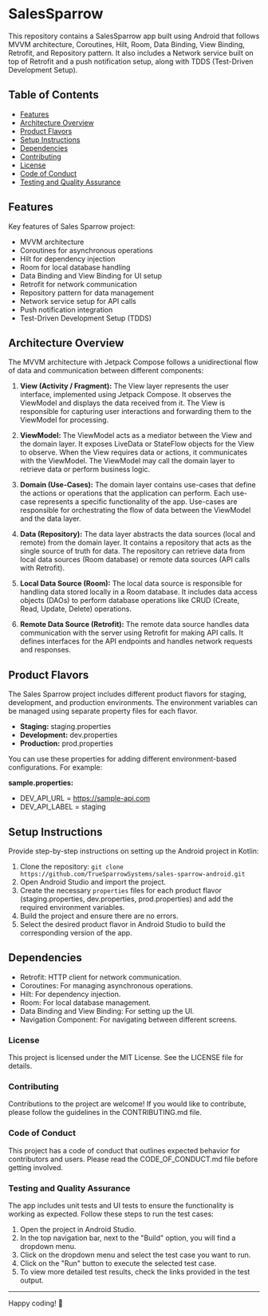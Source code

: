 # SalesSparrow

This repository contains a SalesSparrow app built using Android that follows MVVM architecture,
Coroutines,
Hilt, Room, Data Binding, View Binding, Retrofit, and Repository pattern. It also includes a Network
service built on top of Retrofit and a push notification setup, along with TDDS (Test-Driven
Development Setup).

## Table of Contents

- [Features](#features)
- [Architecture Overview](#architecture-overview)
- [Product Flavors](#product-flavors)
- [Setup Instructions](#setup-instructions)
- [Dependencies](#dependencies)
- [Contributing](#contributing)
- [License](#license)
- [Code of Conduct](#code-of-conduct)
- [Testing and Quality Assurance](#testing-and-quality-assurance)

## Features

Key features of Sales Sparrow project:

- MVVM architecture
- Coroutines for asynchronous operations
- Hilt for dependency injection
- Room for local database handling
- Data Binding and View Binding for UI setup
- Retrofit for network communication
- Repository pattern for data management
- Network service setup for API calls
- Push notification integration
- Test-Driven Development Setup (TDDS)

## Architecture Overview

The MVVM architecture with Jetpack Compose follows a unidirectional flow of data and communication
between different components:

1. **View (Activity / Fragment):**
   The View layer represents the user interface, implemented using Jetpack Compose. It observes the
   ViewModel and displays the data received from it. The View is responsible for capturing user
   interactions and forwarding them to the ViewModel for processing.

2. **ViewModel:**
   The ViewModel acts as a mediator between the View and the domain layer. It exposes LiveData or
   StateFlow objects for the View to observe. When the View requires data or actions, it
   communicates
   with the ViewModel. The ViewModel may call the domain layer to retrieve data or perform business
   logic.

3. **Domain (Use-Cases):**
   The domain layer contains use-cases that define the actions or operations that the application
   can perform. Each use-case represents a specific functionality of the app. Use-cases are
   responsible for orchestrating the flow of data between the ViewModel and the data layer.

4. **Data (Repository):**
   The data layer abstracts the data sources (local and remote) from the domain layer. It contains a
   repository that acts as the single source of truth for data. The repository can retrieve data
   from local data sources (Room database) or remote data sources (API calls with Retrofit).

5. **Local Data Source (Room):**
   The local data source is responsible for handling data stored locally in a Room database. It
   includes data access objects (DAOs) to perform database operations like CRUD (Create, Read,
   Update, Delete) operations.

6. **Remote Data Source (Retrofit):**
   The remote data source handles data communication with the server using Retrofit for making API
   calls. It defines interfaces for the API endpoints and handles network requests and responses.

## Product Flavors

The Sales Sparrow project includes different product flavors for staging, development, and
production environments. The environment variables can be managed using separate property files for
each
flavor.

- **Staging:** staging.properties
- **Development:** dev.properties
- **Production:** prod.properties

You can use these properties for adding different environment-based configurations. For example:

**sample.properties:**

- DEV_API_URL = https://sample-api.com
- DEV_API_LABEL = staging

## Setup Instructions

Provide step-by-step instructions on setting up the Android project in Kotlin:

1. Clone the repository: `git clone https://github.com/TrueSparrowSystems/sales-sparrow-android.git`
2. Open Android Studio and import the project.
3. Create the necessary `properties` files for each product flavor (staging.properties,
   dev.properties, prod.properties) and add the required environment variables.
4. Build the project and ensure there are no errors.
5. Select the desired product flavor in Android Studio to build the corresponding version of the
   app.

## Dependencies

- Retrofit: HTTP client for network communication.
- Coroutines: For managing asynchronous operations.
- Hilt: For dependency injection.
- Room: For local database management.
- Data Binding and View Binding: For setting up the UI.
- Navigation Component: For navigating between different screens.

### License

This project is licensed under the MIT License. See the LICENSE file for details.

### Contributing

Contributions to the project are welcome! If you would like to contribute, please follow the
guidelines in the CONTRIBUTING.md file.

### Code of Conduct

This project has a code of conduct that outlines expected behavior for contributors and users.
Please read the CODE_OF_CONDUCT.md file before getting involved.

### Testing and Quality Assurance

The app includes unit tests and UI tests to ensure the functionality is working as expected.
Follow these steps to run the test cases:

1. Open the project in Android Studio.
2. In the top navigation bar, next to the "Build" option, you will find a dropdown menu.
3. Click on the dropdown menu and select the test case you want to run.
4. Click on the "Run" button to execute the selected test case.
5. To view more detailed test results, check the links provided in the test output.

---

Happy coding! 🎉
